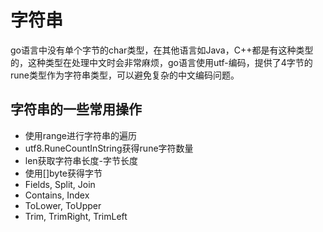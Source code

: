 # 字符串
go语言中没有单个字节的char类型，在其他语言如Java，C++都是有这种类型的，这种类型在处理中文时会非常麻烦，go语言使用utf-编码，提供了4字节的rune类型作为字符串类型，可以避免复杂的中文编码问题。

## 字符串的一些常用操作
* 使用range进行字符串的遍历
* utf8.RuneCountInString获得rune字符数量
* len获取字符串长度-字节长度
* 使用[]byte获得字节
* Fields, Split, Join
* Contains, Index
* ToLower, ToUpper
* Trim, TrimRight, TrimLeft
